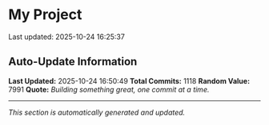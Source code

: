 # My Project


Last updated: 2025-10-24 16:25:37





































































































































































































































































































































































































































































































































































































































































































































































































































































































































































































































































































































































































































































































































































































































































































































































## Auto-Update Information

**Last Updated:** 2025-10-24 16:50:49
**Total Commits:** 1118
**Random Value:** 7991
**Quote:** _Building something great, one commit at a time._

---
_This section is automatically generated and updated._